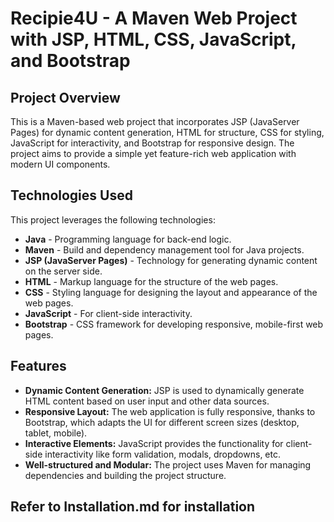 # **Recipie4U** - A Maven Web Project with JSP, HTML, CSS, JavaScript, and Bootstrap

## **Project Overview**
This is a Maven-based web project that incorporates JSP (JavaServer Pages) for dynamic content generation, HTML for structure, CSS for styling, JavaScript for interactivity, and Bootstrap for responsive design. The project aims to provide a simple yet feature-rich web application with modern UI components.

## **Technologies Used**
This project leverages the following technologies:

- **Java** - Programming language for back-end logic.
- **Maven** - Build and dependency management tool for Java projects.
- **JSP (JavaServer Pages)** - Technology for generating dynamic content on the server side.
- **HTML** - Markup language for the structure of the web pages.
- **CSS** - Styling language for designing the layout and appearance of the web pages.
- **JavaScript** - For client-side interactivity.
- **Bootstrap** - CSS framework for developing responsive, mobile-first web pages.

## **Features**
- **Dynamic Content Generation:** JSP is used to dynamically generate HTML content based on user input and other data sources.
- **Responsive Layout:** The web application is fully responsive, thanks to Bootstrap, which adapts the UI for different screen sizes (desktop, tablet, mobile).
- **Interactive Elements:** JavaScript provides the functionality for client-side interactivity like form validation, modals, dropdowns, etc.
- **Well-structured and Modular:** The project uses Maven for managing dependencies and building the project structure.


##
## **Refer to Installation.md for installation**
